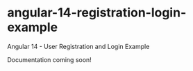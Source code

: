 # angular-14-registration-login-example

Angular 14 - User Registration and Login Example

Documentation coming soon!